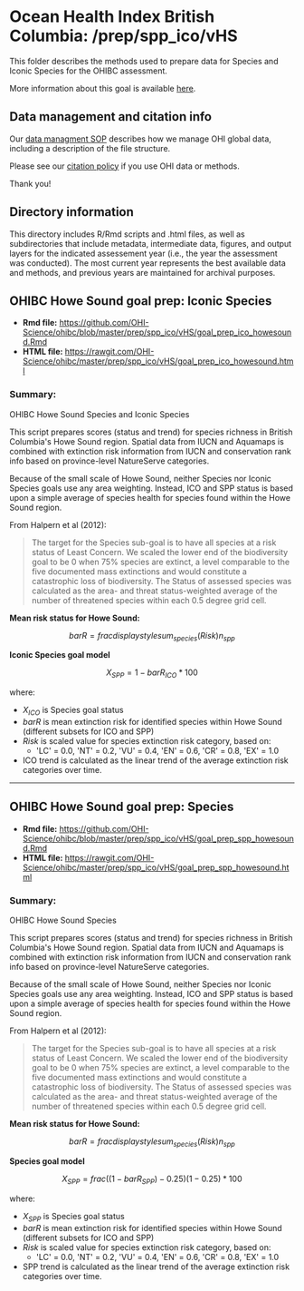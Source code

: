 # Ocean Health Index British Columbia: /prep/spp_ico/vHS

This folder describes the methods used to prepare data for Species and Iconic Species for the OHIBC assessment.

More information about this goal is available [here](http://ohi-science.org/goals).

## Data management and citation info

Our [data managment SOP](https://rawgit.com/OHI-Science/ohiprep/master/src/dataOrganization_SOP.html) describes how we manage OHI global data, including a description of the file structure.

Please see our [citation policy](http://ohi-science.org/citation-policy/) if you use OHI data or methods.

Thank you!

## Directory information

This directory includes R/Rmd scripts and .html files, as well as subdirectories that include metadata, intermediate data, figures, and output layers for the indicated assessement year (i.e., the year the assessment was conducted).  The most current year represents the best available data and methods, and previous years are maintained for archival purposes.

## OHIBC Howe Sound goal prep: Iconic Species

* __Rmd file:__ https://github.com/OHI-Science/ohibc/blob/master/prep/spp_ico/vHS/goal_prep_ico_howesound.Rmd 
* __HTML file:__ https://rawgit.com/OHI-Science/ohibc/master/prep/spp_ico/vHS/goal_prep_ico_howesound.html

### Summary:

OHIBC Howe Sound Species and Iconic Species

This script prepares scores (status and trend) for species richness in 
British Columbia's Howe Sound region.  Spatial data from IUCN and Aquamaps is
combined with extinction risk information from IUCN and conservation rank
info based on province-level NatureServe categories.

Because of the small scale of Howe Sound, neither Species nor Iconic Species goals use any area weighting.  Instead, ICO and SPP status is based upon a simple average of species
health for species found within the Howe Sound region.

From Halpern et al (2012):

> The target for the Species sub-goal is to have all species at a risk status of Least Concern. We scaled the lower end of the biodiversity goal to be 0 when 75% species are extinct, a level comparable to the five documented mass extinctions and would constitute a catastrophic loss of biodiversity. The Status of assessed species was calculated as the area- and threat status-weighted average of the number of threatened species within each 0.5 degree grid cell.

**Mean risk status for Howe Sound:**

$$bar{R} = frac{displaystylesum_{species}(Risk)}{n_{spp}}$$

**Iconic Species goal model**

$$X_{SPP} = 1 - bar{R}_{ICO} * 100%$$

where:

* $X_{ICO}$ is Species goal status
* $bar{R}$ is mean extinction risk for identified species within Howe Sound (different subsets for ICO and SPP)
* *Risk* is scaled value for species extinction risk category, based on: 
    * 'LC' = 0.0, 'NT' = 0.2, 'VU' = 0.4, 'EN' = 0.6, 'CR' = 0.8, 'EX' = 1.0
* ICO trend is calculated as the linear trend of the average extinction risk categories over time.

-----

## OHIBC Howe Sound goal prep: Species

* __Rmd file:__ https://github.com/OHI-Science/ohibc/blob/master/prep/spp_ico/vHS/goal_prep_spp_howesound.Rmd 
* __HTML file:__ https://rawgit.com/OHI-Science/ohibc/master/prep/spp_ico/vHS/goal_prep_spp_howesound.html

### Summary:

OHIBC Howe Sound Species

This script prepares scores (status and trend) for species richness in 
British Columbia's Howe Sound region.  Spatial data from IUCN and Aquamaps is
combined with extinction risk information from IUCN and conservation rank
info based on province-level NatureServe categories.

Because of the small scale of Howe Sound, neither Species nor Iconic Species goals use any area weighting.  Instead, ICO and SPP status is based upon a simple average of species
health for species found within the Howe Sound region.

From Halpern et al (2012):

> The target for the Species sub-goal is to have all species at a risk status of Least Concern. We scaled the lower end of the biodiversity goal to be 0 when 75% species are extinct, a level comparable to the five documented mass extinctions and would constitute a catastrophic loss of biodiversity. The Status of assessed species was calculated as the area- and threat status-weighted average of the number of threatened species within each 0.5 degree grid cell.

**Mean risk status for Howe Sound:**

$$bar{R} = frac{displaystylesum_{species}(Risk)}{n_{spp}}$$

**Species goal model**

$$X_{SPP} = frac{((1 - bar{R}_{SPP}) - 0.25)}{(1 - 0.25)} * 100%$$

where:

* $X_{SPP}$ is Species goal status
* $bar{R}$ is mean extinction risk for identified species within Howe Sound (different subsets for ICO and SPP)
* *Risk* is scaled value for species extinction risk category, based on: 
    * 'LC' = 0.0, 'NT' = 0.2, 'VU' = 0.4, 'EN' = 0.6, 'CR' = 0.8, 'EX' = 1.0
* SPP trend is calculated as the linear trend of the average extinction risk categories over time.



